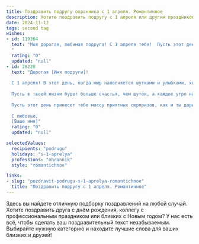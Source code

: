 ```yaml
---
title: Поздравить подругу охранника с 1 апреля. Романтичное
description: Хотите поздравить подругу с 1 апреля или другим праздником? Наш ИИ создаст незабываемое поздравление, а вы обязательно выделитесь среди других.  
date: 2024-11-12
tags: second tag
wishes:
- id: 119364
  text: "Моя дорогая, любимая подруга! С 1 апреля тебя!  Пусть этот день, полный шуток и улыбок, станет предвестником весны в твоём сердце, а твоя смелость и решительность,  свойственные тебе как настоящему охраннику,  защитят тебя от всех невзгод.  Я желаю тебе океан любви,  нежность  которой согреет тебя сильнее, чем солнечный луч, и счастье, которое будет хранить тебя вечно, как ты хранишь  покой и безопасность других.  С праздником!
  "
  rating: "0"
  updated: "null"
- id: 28228
  text: "Дорогая [Имя подруги]!
  
  С 1 апреля! В этот день, когда мир наполняется шутками и улыбками, хочу пожелать тебе, чтобы каждый миг твоей жизни был полон радости и света. Ты, словно надежный охранник, хранишь тепло и защиту в сердцах близких тебе людей.
  
  Пусть в твоей жизни будет больше счастья, чем шуток, а каждое утро начинается с любви и вдохновения. Желаю, чтобы твоя сила и уверенность дарили спокойствие всем, кто рядом.
  
  Пусть этот день принесет тебе массу приятных сюрпризов, как и ты даришь радость окружающим. Не забывай, что ты — настоящая звезда, и пусть каждый день будет наполнен светом и теплом, как твоя душа!
  
  С любовью,
  [Ваше имя]"
  rating: "0"
  updated: "null"

selectedValues:
  recipients: "podrugu"
  holidays: "s-1-aprelya"
  professions: "ohrannik"
  style: "romantichnoe"

links:
- slug: "pozdravit-podrugu-s-1-aprelya-romantichnoe"
  title: "Поздравить подругу с 1 апреля. Романтичное"
---
```


Здесь вы найдете отличную подборку поздравлений на любой случай.
Хотите поздравить друга с днём рождения, коллегу с профессиональным праздником или близких с Новым годом? У нас есть всё, чтобы сделать ваш поздравительный текст незабываемым. Выбирайте нужную категорию и находите лучшие слова для ваших близких и друзей!
